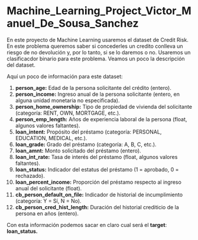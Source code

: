 # Machine_Learning_Project_Victor_Manuel_De_Sousa_Sanchez
En este proyecto de Machine Learning usaremos el dataset de Credit Risk. En este problema queremos saber si concederles un credito conlleva un riesgo de no devolución y, por lo tanto, si se lo daremos o no. Usaremos un clasificacdor binario para este problema. Veamos un poco la descripción del dataset.

Aquí un poco de información para este dataset:


1. **person_age:** Edad de la persona solicitante del crédito (entero).
2. **person_income:** Ingreso anual de la persona solicitante (entero, en alguna unidad monetaria no especificada).
3. **person_home_ownership:** Tipo de propiedad de vivienda del solicitante (categoría: RENT, OWN, MORTGAGE, etc.).
4. **person_emp_length:** Años de experiencia laboral de la persona (float, algunos valores faltantes).
5. **loan_intent:** Propósito del préstamo (categoría: PERSONAL, EDUCATION, MEDICAL, etc.).
6. **loan_grade:** Grado del préstamo (categoría: A, B, C, etc.).
7. **loan_amnt:** Monto solicitado del préstamo (entero).
8. **loan_int_rate:** Tasa de interés del préstamo (float, algunos valores faltantes).
9. **loan_status:** Indicador del estatus del préstamo (1 = aprobado, 0 = rechazado).
10. **loan_percent_income:** Proporción del préstamo respecto al ingreso anual del solicitante (float).
11. **cb_person_default_on_file:** Indicador de historial de incumplimiento (categoría: Y = Sí, N = No).
12. **cb_person_cred_hist_length:** Duración del historial crediticio de la persona en años (entero).

Con esta información podemos sacar en claro cual será el **target**: **loan_status.**